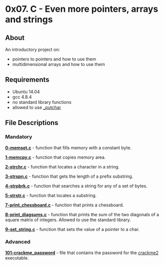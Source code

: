 # 0x07. C - Even more pointers, arrays and strings
## About
An introductory project on:
- pointers to pointers and how to use them
- multidimensional arrays and how to use them
## Requirements
- Ubuntu 14.04
- gcc 4.8.4
- no standard library functions
- allowed to use [_putchar](https://github.com/holbertonschool/_putchar.c/blob/master/_putchar.c)
## File Descriptions
### Mandatory
**[0-memset.c](0-memset.c)** - function that fills memory with a constant byte.

**[1-memcpy.c](1-memcpy.c)** - function that copies memory area.

**[2-strchr.c]()** - function that locates a character in a string.

**[3-strspn.c](3-strspn.c)** - function that gets the length of a prefix substring.

**[4-strpbrk.c](4-strpbrk.c)** - function that searches a string for any of a set of bytes.

**[5-strstr.c](5-strstr.c)** - function that locates a substring.

**[7-print_chessboard.c](7-print_chessboard.c)** - function that prints a chessboard.

**[8-print_diagsums.c](8-print_diagsums.c)** - function that prints the sum of the two diagonals of a square matrix of integers. Allowed to use the standard library.

**[9-set_string.c](9-set_string.c)** - function that sets the value of a pointer to a char.

### Advanced
**[101-crackme_password](101-crackme_password)** - file that contains the password for the [crackme2](https://github.com/holbertonschool/0x06.c) executable.
